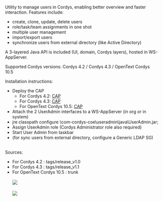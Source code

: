 Utility to manage users in Cordys, enabling better overview and faster interaction. Features include:
  * create, clone, update, delete users
  * role/task/team assignments in one shot
  * multiple user management
  * import/export users
  * synchronize users from external directory (like Active Directory)

A 3-layered Java API is included (UI, domain, Cordys layers), hosted in WS-AppServer.

Supported Cordys versions: Cordys 4.2 / Cordys 4.3 / OpenText Cordys 10.5

Installation instructions:
  * Deploy the CAP
    * For Cordys 4.2: [CAP](http://cordysuseradmin.googlecode.com/svn/tags/release_v1.0/build/EkemaIT%20UserAdmin%201.0.8.cap)
    * For Cordys 4.3: [CAP](http://cordysuseradmin.googlecode.com/svn/tags/release_v1.1/build/EkemaIT%20UserAdmin%201.1.0.cap)
    * For OpenText Cordys 10.5: [CAP](https://github.com/kekema/cordysuseradmin/blob/master/build/EkemaIT%20UserAdmin%201.2.3.cap)
  * Attach the 2 UserAdmin interfaces to a WS-AppServer (in org or in system)
  * jre classpath configure <Cordys Instance>\com-cordys-coe\useradmin\java\UserAdmin.jar;
  * Assign UserAdmin role (Cordys Administrator role also required)
  * Start User Admin from taskbar
  * (for sync users from external directory, configure a Generic LDAP SG)
<br>
Sources:<br>
<ul><li>For Cordys 4.2 : tags/release_v1.0<br>
</li><li>For Cordys 4.3 : tags/release_v1.1<br>
</li><li>For OpenText Cordys 10.5 : trunk<br>
<br>
<img src='http://cordysuseradmin.googlecode.com/svn/trunk/images/Maintain%20Users.jpg' />
<br><br>
<img src='http://cordysuseradmin.googlecode.com/svn/trunk/images/User%20Assignments.jpg' />
